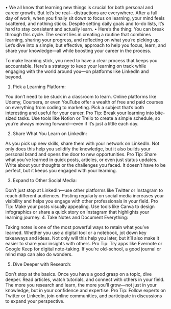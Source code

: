 •	We all know that learning new things is crucial for both personal and career growth. But let’s be real—distractions are everywhere. After a full day of work, when you finally sit down to focus on learning, your mind feels scattered, and nothing sticks. Despite setting daily goals and to-do lists, it’s hard to stay consistent and actually learn.
•	Here’s the thing: You can break through this cycle. The secret lies in creating a routine that combines learning, sharing your progress, and reflecting on what you’re picking up. Let’s dive into a simple, but effective, approach to help you focus, learn, and share your knowledge—all while boosting your career in the process.

To make learning stick, you need to have a clear process that keeps you accountable. Here’s a strategy to keep your learning on track while engaging with the world around you—on platforms like LinkedIn and beyond.

1.	Pick a Learning Platform:

You don’t need to be stuck in a classroom to learn. Online platforms like Udemy, Coursera, or even YouTube offer a wealth of free and paid courses on everything from coding to marketing. Pick a subject that’s both interesting and useful for your career.
Pro Tip: Break your learning into bite-sized tasks. Use tools like Notion or Trello to create a simple schedule, so you’re always moving forward—even if it’s just a little each day.

2.	Share What You Learn on LinkedIn:

As you pick up new skills, share them with your network on LinkedIn. Not only does this help you solidify the knowledge, but it also builds your personal brand and opens the door to new opportunities.
Pro Tip: Share what you’ve learned in quick posts, articles, or even just status updates. Write about your thoughts or the challenges you faced. It doesn’t have to be perfect, but it keeps you engaged with your learning.

3.	Expand to Other Social Media:

Don’t just stop at LinkedIn—use other platforms like Twitter or Instagram to reach different audiences. Posting regularly on social media increases your visibility and helps you engage with other professionals in your field.
Pro Tip: Make your posts visually appealing. Use tools like Canva to design infographics or share a quick story on Instagram that highlights your learning journey.
4.	Take Notes and Document Everything:

Taking notes is one of the most powerful ways to retain what you’ve learned. Whether you use a digital tool or a notebook, jot down key takeaways and ideas. Not only will this help you later, but it’ll also make it easier to share your insights with others.
Pro Tip: Try apps like Evernote or Google Keep for digital note-taking. If you’re old-school, a good journal or mind map can also do wonders.

5.	Dive Deeper with Research:

Don’t stop at the basics. Once you have a good grasp on a topic, dive deeper. Read articles, watch tutorials, and connect with others in your field. The more you research and learn, the more you’ll grow—not just in your knowledge, but in your confidence and expertise.
Pro Tip: Follow experts on Twitter or LinkedIn, join online communities, and participate in discussions to expand your perspective.

